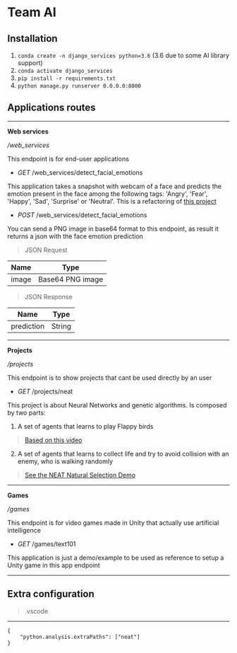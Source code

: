 # Team AI

## Installation
1. `conda create -n django_services python=3.6` (3.6 due to some AI library support)
2. `conda activate django_services`
3. `pip install -r requirements.txt`
4. `python manage.py runserver 0.0.0.0:8000`

## Applications routes

***

**Web services**

*/web_services*

This endpoint is for end-user applications

- *GET* /web_services/detect_facial_emotions

This application takes a snapshot with webcam of a face and predicts the emotion present in the face among the following tags: 'Angry', 'Fear', 'Happy', 'Sad', 'Surprise' or 'Neutral'. This is a refactoring of [this project](https://colab.research.google.com/drive/1V7XMG9CB6zreYzURlE785ZECBob7NX4L#scrollTo=8Regb5LGlBv-)

- *POST* /web_services/detect_facial_emotions

You can send a PNG image in base64 format to this endpoint, as result it returns a json with the face emotion prediction

> JSON Request

| Name          | Type             | 
| ------------- |:----------------:| 
| image         | Base64 PNG image | 

> JSON Response

| Name          | Type             | 
| ------------- |:----------------:| 
| prediction    | String           | 

***

**Projects**

*/projects*

This endpoint is to show projects that cant be used directly by an user

- *GET* /projects/neat

This project is about Neural Networks and genetic algorithms. Is composed by two parts:
1. A set of agents that learns to play Flappy birds
> [Based on this video](https://www.youtube.com/watch?v=OGHA-elMrxI)
2. A set of agents that learns to collect life and try to avoid collision with an enemy, who is walking randomly
> [See the NEAT Natural Selection Demo](https://drive.google.com/file/d/1a_AYG1VFoml3hF0QJxaw9QAQu0b7nP4e/view?usp=sharing)

***

**Games**

*/games*

This endpoint is for video games made in Unity that actually use artificial intelligence

- *GET* /games/text101

This application is just a demo/example to be used as reference to setup a Unity game in this app endpoint

***

## Extra configuration

> .vscode
---
```
{
    "python.analysis.extraPaths": ["neat"]
}
```
